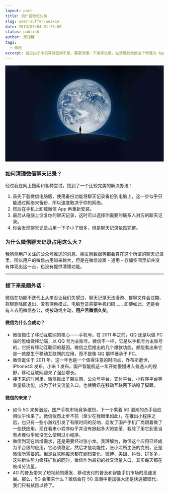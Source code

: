 ```yaml
---
layout: post
title: 用户苦微信久矣
slug: user-suffer-weixin
date: 2019/09/04 01:25:00
status: publish
author: 原谅糖
tags: 
  - 微信
excerpt: 最近由于手机存储空间不足，需要清理一下缓存垃圾。在清理到微信这个奇怪的 App 时，发现聊天记录占用了一个多 G ，然而点进去清理，全选之后却只有几十兆，我陷入了沉思...
---
```


![](./assets/99717c9f85111.jpg)

### 如何清理微信聊天记录？

经过我在网上搜索和各种尝试，找到了一个比较完美的解决办法：

1. 首先下载微信电脑版，使用备份功能将聊天记录备份到电脑上，这一步似乎只能通过网络来备份，所以速度取决于你的网络。
2. 然后在手机上卸载微信 App 再重新安装。
3. 最后从电脑上恢复你的聊天记录，这时可以选择你需要的联系人对应的聊天记录。
4. 你会发现聊天记录占用一下子小了很多，但是聊天记录依然完整。

### 为什么微信聊天记录占用这么大？

我猜测用户关注的公众号推送的消息、朋友圈数据等都会算在这个所谓的聊天记录里，所以用户的微信占用越来越大，但是在微信设置 - 通用 - 存储空间里却并没有体现出这一点，也没有提供清理功能。

------

### 接下来是题外话：

微信在功能不迭代上从来没让我们失望过，聊天记录无法漫游、群聊文件会过期、群聊删除即退出、没有深色模式、电脑登录需要手机扫码...... 即便如此，还是会有人去用微信办公，或被动或主动，**用户苦微信久矣**。

#### 微信为什么会成功？

- 微信抓住了移动互联网的核心——手机号。在 2011 年之前，QQ 还是以做 PC 端的思维做移动端，以 QQ 号为主账号。微信不一样，它是以手机号为主账号的，它拥有移动互联网的基因。微信之后推出的几个爆款功能，都能看出来它是一款原生于移动互联网的应用，而不是像 QQ 那样继承于 PC。
- 微信诞生于 2011 年，这一年也是一个值得注意的时间点，乔布斯逝世，iPhone4S 发布，小米 1 发布。国产智能机这一年开始慢慢进入普通人的视野，移动互联网迎来了强劲增长。
- 接下来的时间里，微信推出了朋友圈、公众号平台、支付平台、小程序平台等重量级功能，成为了社交流量入口，也使腾讯在移动互联网下站稳了脚跟。

#### 微信的未来？

- 如今 5G 来势汹汹，国产手机市场竞争激烈，下一个乘着 5G 浪潮的杀手级应用似乎快来了。微信依然止步不前（至少在我眼里如此），在推出小程序之后，也只有一些小游戏引发了有限时间的反响，启发了国产手机厂商跟着做了一些快应用。现在看来小程序似乎并没有掀起多大的变革，我除了用它到麦当劳点餐似乎就没怎么使用过小程序。
- 微信到现在新增需求，还是需要经过张小龙。我理解为，微信这个应用已经成为平台级的应用，它必须稳定，然后才是功能性，张小龙所主张的克制，正是微信所需要的。但是互联网每天都在剧烈变化，微博、美团、抖音、拼多多，这些新生势力疯狂扩张的同时，微信作为最初的社交流量入口，其实每天都在被瓜分流量。
- 4G 的普及带来了短视频的爆发、移动支付的普及和智能手机市场的高速发展。那么，5G 会带来什么？微信会在 5G 浪潮中更加强大还是快速被取代，我们只有拭目以待了。